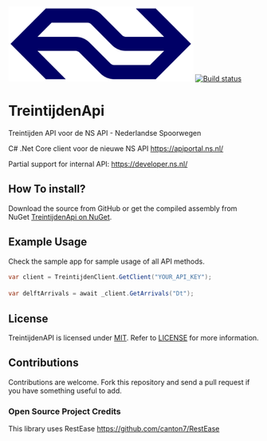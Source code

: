 <img src="https://raw.githubusercontent.com/michielpost/TreintijdenApi/master/logo.png" height="150"> [![Build status](https://ci.appveyor.com/api/projects/status/8hgow8ouixxx0n4h/branch/master?svg=true)](https://ci.appveyor.com/project/michielpost/treintijdenapi/branch/master)
# TreintijdenApi
Treintijden API voor de NS API - Nederlandse Spoorwegen

C# .Net Core client voor de nieuwe NS API 
https://apiportal.ns.nl/

Partial support for internal API:
https://developer.ns.nl/

## How To install?
Download the source from GitHub or get the compiled assembly from NuGet [TreintijdenApi on NuGet](https://nuget.org/packages/TreintijdenApi).

## Example Usage
Check the sample app for sample usage of all API methods.

```cs
var client = TreintijdenClient.GetClient("YOUR_API_KEY");

var delftArrivals = await _client.GetArrivals("Dt");
```

## License

TreintijdenAPI is licensed under [MIT](http://www.opensource.org/licenses/mit-license.php "Read more about the MIT license form"). Refer to [LICENSE](https://github.com/michielpost/TreintijdenAPI/blob/master/LICENSE) for more information.

## Contributions

Contributions are welcome. Fork this repository and send a pull request if you have something useful to add.

### Open Source Project Credits
This library uses RestEase https://github.com/canton7/RestEase

